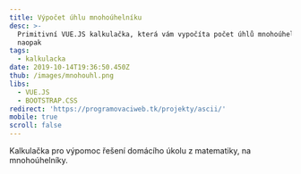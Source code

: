 ```yaml
---
title: Výpočet úhlu mnohoúhelníku
desc: >-
  Primitivní VUE.JS kalkulačka, která vám vypočíta počet úhlů mnohoúhelníku a
  naopak
tags:
  - kalkulacka
date: 2019-10-14T19:36:50.450Z
thub: /images/mnohouhl.png
libs:
  - VUE.JS
  - BOOTSTRAP.CSS
redirect: 'https://programovaciweb.tk/projekty/ascii/'
mobile: true
scroll: false
---
```

Kalkulačka pro výpomoc řešení domácího úkolu z matematiky, na mnohoúhelníky.
